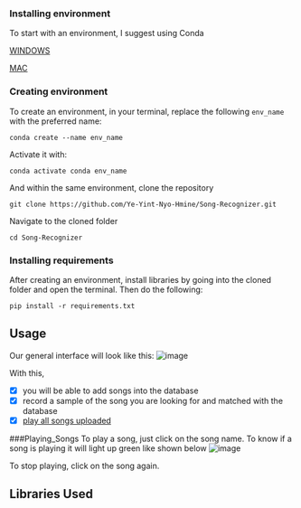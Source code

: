 ### Installing environment
To start with an environment, I suggest using Conda

[WINDOWS](https://docs.conda.io/projects/conda/en/latest/user-guide/install/windows.html) 

[MAC](https://docs.conda.io/projects/conda/en/latest/user-guide/install/macos.html)


### Creating environment
To create an environment, in your terminal, replace the following ```env_name``` with the preferred name:

```conda create --name env_name```

Activate it with:

```conda activate conda env_name```

And within the same environment, clone the repository

```git clone https://github.com/Ye-Yint-Nyo-Hmine/Song-Recognizer.git```

Navigate to the cloned folder

```cd Song-Recognizer```


### Installing requirements
After creating an environment, install libraries by going into the cloned folder and open the terminal. Then do the following:

```pip install -r requirements.txt```


## Usage
Our general interface will look like this: 
![image](https://github.com/user-attachments/assets/3d1ecc77-2fd9-4fc0-9f9e-976a64f8d09b)


With this, 

- [x] you will be able to add songs into the database
- [x] record a sample of the song you are looking for and matched with the database
- [x] [play all songs uploaded](###Playing_Songs)

###Playing_Songs
To play a song, just click on the song name. To know if a song is playing it will light up green like shown below
![image](https://github.com/user-attachments/assets/bdfb3547-7f3c-4881-b452-5ca35ba17d06)

To stop playing, click on the song again.


## Libraries Used

